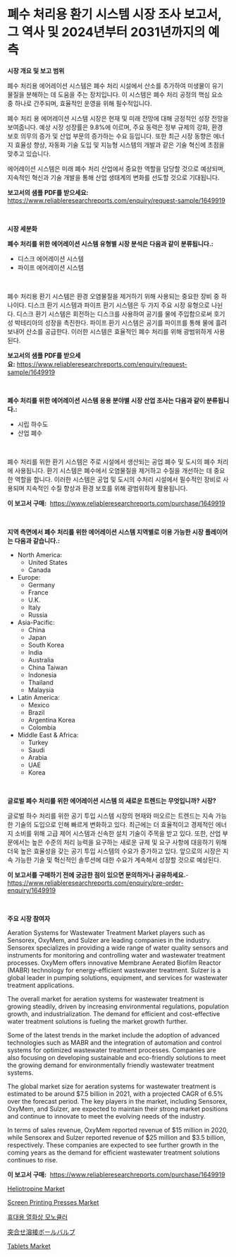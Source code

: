 <p><h1>폐수 처리용 환기 시스템 시장 조사 보고서, 그 역사 및 2024년부터 2031년까지의 예측</h1></p><p><strong>시장 개요 및 보고 범위</strong></p>
<p><p>폐수 처리용 에어레이션 시스템은 폐수 처리 시설에서 산소를 추가하여 미생물이 유기 물질을 분해하는 데 도움을 주는 장치입니다. 이 시스템은 폐수 처리 공정의 핵심 요소 중 하나로 간주되며, 효율적인 운영을 위해 필수적입니다.</p><p>폐수 처리 용 에어레이션 시스템 시장은 현재 및 미래 전망에 대해 긍정적인 성장 전망을 보여줍니다. 예상 시장 성장률은 9.8%에 이르며, 주요 동력은 정부 규제의 강화, 환경 보호 의무의 증가 및 산업 부문의 증가하는 수요 등입니다. 또한 최근 시장 동향은 에너지 효율성 향상, 자동화 기술 도입 및 지능형 시스템의 개발과 같은 기술 혁신에 초점을 맞추고 있습니다.</p><p>에어레이션 시스템은 미래 폐수 처리 산업에서 중요한 역할을 담당할 것으로 예상되며, 지속적인 혁신과 기술 개발을 통해 산업 생태계의 변화를 선도할 것으로 기대됩니다.</p></p>
<p><strong>보고서의 샘플 PDF를 받으세요:</strong> <a href="https://www.reliableresearchreports.com/enquiry/request-sample/1649919">https://www.reliableresearchreports.com/enquiry/request-sample/1649919</a></p>
<p>&nbsp;</p>
<p><strong>시장 세분화</strong></p>
<p><strong>폐수 처리를 위한 에어레이션 시스템 유형별 시장 분석은 다음과 같이 분류됩니다.:</strong></p>
<p><ul><li>디스크 에어레이션 시스템</li><li>파이프 에어레이션 시스템</li></ul></p>
<p>&nbsp;</p>
<p><p>폐수 처리용 환기 시스템은 환경 오염물질을 제거하기 위해 사용되는 중요한 장비 중 하나이다. 디스크 환기 시스템과 파이프 환기 시스템은 두 가지 주요 시장 유형으로 나뉜다. 디스크 환기 시스템은 회전하는 디스크를 사용하여 공기를 물에 주입함으로써 호기성 박테리아의 성장을 촉진한다. 파이프 환기 시스템은 공기를 파이프를 통해 물에 흘려보내어 산소를 공급한다. 이러한 시스템은 효율적인 폐수 처리를 위해 광범위하게 사용된다.</p></p>
<p><strong>보고서의 샘플 PDF를 받으세요:</strong>&nbsp;<a href="https://www.reliableresearchreports.com/enquiry/request-sample/1649919">https://www.reliableresearchreports.com/enquiry/request-sample/1649919</a></p>
<p>&nbsp;</p>
<p><strong> 폐수 처리를 위한 에어레이션 시스템 응용 분야별 시장 산업 조사는 다음과 같이 분류됩니다.:</strong></p>
<p><ul><li>시립 하수도</li><li>산업 폐수</li></ul></p>
<p>&nbsp;</p>
<p><p>폐수 처리를 위한 환기 시스템은 주로 시설에서 생산되는 공업 폐수 및 도시의 폐수 처리에 사용됩니다. 환기 시스템은 폐수에서 오염물질을 제거하고 수질을 개선하는 데 중요한 역할을 합니다. 이러한 시스템은 공업 및 도시의 수처리 시설에서 필수적인 장비로 사용되며 지속적인 수질 향상과 환경 보호를 위해 광범위하게 활용됩니다.</p></p>
<p><strong>이 보고서 구매:</strong>&nbsp; <a href="https://www.reliableresearchreports.com/purchase/1649919">https://www.reliableresearchreports.com/purchase/1649919</a></p>
<p>&nbsp;</p>
<p><strong>지역 측면에서 폐수 처리를 위한 에어레이션 시스템 지역별로 이용 가능한 시장 플레이어는 다음과 같습니다.:</strong></p>
<p><ul>
    <li>
        North America:
        <ul>
            <li>United States</li>
            <li>Canada</li>
        </ul>
    </li>
    <li>
        Europe:
        <ul>
            <li>Germany</li>
            <li>France</li>
            <li>U.K.</li>
            <li>Italy</li>
            <li>Russia</li>
        </ul>
    </li>
    <li>
        Asia-Pacific:
        <ul>
            <li>China</li>
            <li>Japan</li>
            <li>South Korea</li>
            <li>India</li>
            <li>Australia</li>
            <li>China Taiwan</li>
            <li>Indonesia</li>
            <li>Thailand</li>
            <li>Malaysia</li>
        </ul>
    </li>
    <li>
        Latin America:
        <ul>
            <li>Mexico</li>
            <li>Brazil</li>
            <li>Argentina Korea</li>
            <li>Colombia</li>
        </ul>
    </li>
    <li>
        Middle East & Africa:
        <ul>
            <li>Turkey</li>
            <li>Saudi</li>
            <li>Arabia</li>
            <li>UAE</li>
            <li>Korea</li>
        </ul>
    </li>
    </ul></p>
<p>&nbsp;</p>
<p><strong>글로벌 폐수 처리를 위한 에어레이션 시스템 의 새로운 트렌드는 무엇입니까? 시장?</strong></p>
<p><p>글로벌 하수 처리를 위한 공기 투입 시스템 시장의 현재와 떠오르는 트렌드는 지속 가능한 기술의 도입으로 인해 빠르게 변화하고 있다. 최근에는 더 효율적이고 경제적인 에너지 소비를 위해 고급 제어 시스템과 신속한 설치 기술이 주목을 받고 있다. 또한, 산업 부문에서는 높은 수준의 처리 능력을 요구하는 새로운 규제 및 요구 사항에 대응하기 위해 더욱 높은 효율성을 갖는 공기 투입 시스템의 수요가 증가하고 있다. 앞으로의 시장은 지속 가능한 기술 및 혁신적인 솔루션에 대한 수요가 계속해서 성장할 것으로 예상된다.</p></p>
<p><strong>이 보고서를 구매하기 전에 궁금한 점이 있으면 문의하거나 공유하세요.</strong>- <a href="https://www.reliableresearchreports.com/enquiry/pre-order-enquiry/1649919">https://www.reliableresearchreports.com/enquiry/pre-order-enquiry/1649919</a></p>
<p>&nbsp;</p>
<p><strong>주요 시장 참여자</strong></p>
<p><p>Aeration Systems for Wastewater Treatment Market players such as Sensorex, OxyMem, and Sulzer are leading companies in the industry. Sensorex specializes in providing a wide range of water quality sensors and instruments for monitoring and controlling water and wastewater treatment processes. OxyMem offers innovative Membrane Aerated Biofilm Reactor (MABR) technology for energy-efficient wastewater treatment. Sulzer is a global leader in pumping solutions, equipment, and services for wastewater treatment applications.</p><p>The overall market for aeration systems for wastewater treatment is growing steadily, driven by increasing environmental regulations, population growth, and industrialization. The demand for efficient and cost-effective water treatment solutions is fueling the market growth further.</p><p>Some of the latest trends in the market include the adoption of advanced technologies such as MABR and the integration of automation and control systems for optimized wastewater treatment processes. Companies are also focusing on developing sustainable and eco-friendly solutions to meet the growing demand for environmentally friendly wastewater treatment systems.</p><p>The global market size for aeration systems for wastewater treatment is estimated to be around $7.5 billion in 2021, with a projected CAGR of 6.5% over the forecast period. The key players in the market, including Sensorex, OxyMem, and Sulzer, are expected to maintain their strong market positions and continue to innovate to meet the evolving needs of the industry.</p><p>In terms of sales revenue, OxyMem reported revenue of $15 million in 2020, while Sensorex and Sulzer reported revenue of $25 million and $3.5 billion, respectively. These companies are expected to see further growth in the coming years as the demand for efficient wastewater treatment solutions continues to rise.</p></p>
<p><strong>이 보고서 구매:</strong>&nbsp;&nbsp;<a href="https://www.reliableresearchreports.com/purchase/1649919">https://www.reliableresearchreports.com/purchase/1649919</a></p>
<p><p><a href="https://sulfuric-clavicle-d39.notion.site/Heliotropine-Market-Provides-a-Comprehensive-Analysis-Including-a-Macro-Overview-of-the-Market-as-we-049563499c304e1cbf11deacf40e32fd">Heliotropine Market</a></p><p><a href="https://view.publitas.com/reportprime-1/insights-into-screen-printing-presses-market-size-analysing-market-share-trends-and-growth-from-2024-to-2031/">Screen Printing Presses Market</a></p><p><a href="https://github.com/nuekbpymrrz5/Market-Research-Report-List-1/blob/main/28488619839.md">휴대용 열화상 모노큘러</a></p><p><a href="https://github.com/jkjreqjscoxx7/Market-Research-Report-List-1/blob/main/983128610703.md">突合せ溶接ボールバルブ</a></p><p><a href="https://github.com/rahu1506/Market-Research-Report-List-3/blob/main/tablets-market.md">Tablets Market</a></p></p>
